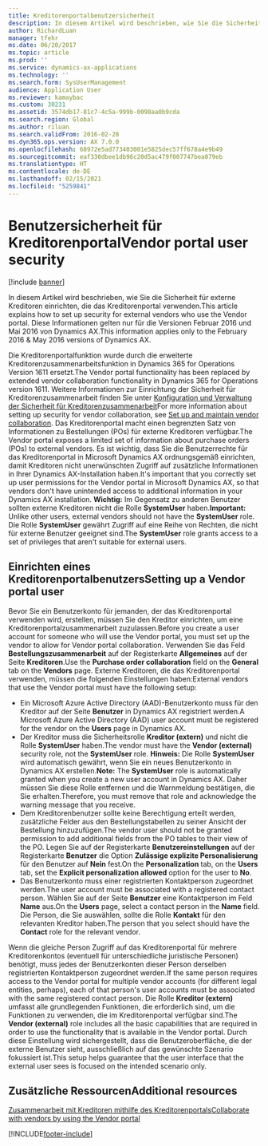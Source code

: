```yaml
---
title: Kreditorenportalbenutzersicherheit
description: In diesem Artikel wird beschrieben, wie Sie die Sicherheit für externe Kreditoren einrichten, die das Kreditorenportal verwenden. Diese Informationen gelten nur für die Versionen Februar 2016 und Mai 2016 von Dynamics AX.
author: RichardLuan
manager: tfehr
ms.date: 06/20/2017
ms.topic: article
ms.prod: ''
ms.service: dynamics-ax-applications
ms.technology: ''
ms.search.form: SysUserManagement
audience: Application User
ms.reviewer: kamaybac
ms.custom: 30231
ms.assetid: 3574db17-81c7-4c5a-999b-0098aa0b9cda
ms.search.region: Global
ms.author: riluan
ms.search.validFrom: 2016-02-28
ms.dyn365.ops.version: AX 7.0.0
ms.openlocfilehash: 68972e5ad773403001e5825dec57ff678a4e9b49
ms.sourcegitcommit: eaf330dbee1db96c20d5ac479f007747bea079eb
ms.translationtype: HT
ms.contentlocale: de-DE
ms.lasthandoff: 02/15/2021
ms.locfileid: "5259841"
---
```

# <a name="vendor-portal-user-security"></a><span data-ttu-id="f8357-104">Benutzersicherheit für Kreditorenportal</span><span class="sxs-lookup"><span data-stu-id="f8357-104">Vendor portal user security</span></span>

[!include [banner](../includes/banner.md)]

<span data-ttu-id="f8357-105">In diesem Artikel wird beschrieben, wie Sie die Sicherheit für externe Kreditoren einrichten, die das Kreditorenportal verwenden.</span><span class="sxs-lookup"><span data-stu-id="f8357-105">This article explains how to set up security for external vendors who use the Vendor portal.</span></span> <span data-ttu-id="f8357-106">Diese Informationen gelten nur für die Versionen Februar 2016 und Mai 2016 von Dynamics AX.</span><span class="sxs-lookup"><span data-stu-id="f8357-106">This information applies only to the February 2016 &amp; May 2016 versions of Dynamics AX.</span></span>

<span data-ttu-id="f8357-107">Die Kreditorenportalfunktion wurde durch die erweiterte Kreditorenzusammenarbeitsfunktion in Dynamics 365 for Operations Version 1611 ersetzt.</span><span class="sxs-lookup"><span data-stu-id="f8357-107">The Vendor portal functionality has been replaced by extended vendor collaboration functionality in Dynamics 365 for Operations version 1611.</span></span> <span data-ttu-id="f8357-108">Weitere Informationen zur Einrichtung der Sicherheit für Kreditorenzusammenarbeit finden Sie unter [Konfiguration und Verwaltung der Sicherheit für Kreditorenzusammenarbeit](set-up-maintain-vendor-collaboration.md)</span><span class="sxs-lookup"><span data-stu-id="f8357-108">For more information about setting up security for vendor collaboration, see [Set up and maintain vendor collaboration](set-up-maintain-vendor-collaboration.md).</span></span> <span data-ttu-id="f8357-109">Das Kreditorenportal macht einen begrenzten Satz von Informationen zu Bestellungen (POs) für externe Kreditoren verfügbar.</span><span class="sxs-lookup"><span data-stu-id="f8357-109">The Vendor portal exposes a limited set of information about purchase orders (POs) to external vendors.</span></span> <span data-ttu-id="f8357-110">Es ist wichtig, dass Sie die Benutzerrechte für das Kreditorenportal in Microsoft Dynamics AX ordnungsgemäß einrichten, damit Kreditoren nicht unerwünschten Zugriff auf zusätzliche Informationen in Ihrer Dynamics AX-Installation haben.</span><span class="sxs-lookup"><span data-stu-id="f8357-110">It's important that you correctly set up user permissions for the Vendor portal in Microsoft Dynamics AX, so that vendors don't have unintended access to additional information in your Dynamics AX installation.</span></span> <span data-ttu-id="f8357-111">**Wichtig:** Im Gegensatz zu anderen Benutzer sollten externe Kreditoren nicht die Rolle **SystemUser** haben.</span><span class="sxs-lookup"><span data-stu-id="f8357-111">**Important:** Unlike other users, external vendors should not have the **SystemUser** role.</span></span> <span data-ttu-id="f8357-112">Die Rolle **SystemUser** gewährt Zugriff auf eine Reihe von Rechten, die nicht für externe Benutzer geeignet sind.</span><span class="sxs-lookup"><span data-stu-id="f8357-112">The **SystemUser** role grants access to a set of privileges that aren't suitable for external users.</span></span>

## <a name="setting-up-a-vendor-portal-user"></a><span data-ttu-id="f8357-113">Einrichten eines Kreditorenportalbenutzers</span><span class="sxs-lookup"><span data-stu-id="f8357-113">Setting up a Vendor portal user</span></span>
<span data-ttu-id="f8357-114">Bevor Sie ein Benutzerkonto für jemanden, der das Kreditorenportal verwenden wird, erstellen, müssen Sie den Kreditor einrichten, um eine Kreditorenportalzusammenarbeit zuzulassen.</span><span class="sxs-lookup"><span data-stu-id="f8357-114">Before you create a user account for someone who will use the Vendor portal, you must set up the vendor to allow for Vendor portal collaboration.</span></span> <span data-ttu-id="f8357-115">Verwenden Sie das Feld **Bestellungszusammenarbeit** auf der Registerkarte **Allgemeines** auf der Seite **Kreditoren**.</span><span class="sxs-lookup"><span data-stu-id="f8357-115">Use the **Purchase order collaboration** field on the **General** tab on the **Vendors** page.</span></span> <span data-ttu-id="f8357-116">Externe Kreditoren, die das Kreditorenportal verwenden, müssen die folgenden Einstellungen haben:</span><span class="sxs-lookup"><span data-stu-id="f8357-116">External vendors that use the Vendor portal must have the following setup:</span></span>

-   <span data-ttu-id="f8357-117">Ein Microsoft Azure Active Directory (AAD)-Benutzerkonto muss für den Kreditor auf der Seite **Benutzer** in Dynamics AX registriert werden.</span><span class="sxs-lookup"><span data-stu-id="f8357-117">A Microsoft Azure Active Directory (AAD) user account must be registered for the vendor on the **Users** page in Dynamics AX.</span></span>
-   <span data-ttu-id="f8357-118">Der Kreditor muss die Sicherheitsrolle **Kreditor (extern)** und nicht die Rolle **SystemUser** haben.</span><span class="sxs-lookup"><span data-stu-id="f8357-118">The vendor must have the **Vendor (external)** security role, not the **SystemUser** role.</span></span> <span data-ttu-id="f8357-119">**Hinweis:** Die Rolle **SystemUser** wird automatisch gewährt, wenn Sie ein neues Benutzerkonto in Dynamics AX erstellen.</span><span class="sxs-lookup"><span data-stu-id="f8357-119">**Note:** The **SystemUser** role is automatically granted when you create a new user account in Dynamics AX.</span></span> <span data-ttu-id="f8357-120">Daher müssen Sie diese Rolle entfernen und die Warnmeldung bestätigen, die Sie erhalten.</span><span class="sxs-lookup"><span data-stu-id="f8357-120">Therefore, you must remove that role and acknowledge the warning message that you receive.</span></span>
-   <span data-ttu-id="f8357-121">Dem Kreditorenbenutzer sollte keine Berechtigung erteilt werden, zusätzliche Felder aus den Bestellungstabellen zu seiner Ansicht der Bestellung hinzuzufügen.</span><span class="sxs-lookup"><span data-stu-id="f8357-121">The vendor user should not be granted permission to add additional fields from the PO tables to their view of the PO.</span></span> <span data-ttu-id="f8357-122">Legen Sie auf der Registerkarte **Benutzereinstellungen** auf der Registerkarte **Benutzer** die Option **Zulässige explizite Personalisierung** für den Benutzer auf **Nein** fest.</span><span class="sxs-lookup"><span data-stu-id="f8357-122">On the **Personalization** tab, on the **Users** tab, set the **Explicit personalization allowed** option for the user to **No**.</span></span>
-   <span data-ttu-id="f8357-123">Das Benutzerkonto muss einer registrierten Kontaktperson zugeordnet werden.</span><span class="sxs-lookup"><span data-stu-id="f8357-123">The user account must be associated with a registered contact person.</span></span> <span data-ttu-id="f8357-124">Wählen Sie auf der Seite **Benutzer** eine Kontaktperson im Feld **Name** aus.</span><span class="sxs-lookup"><span data-stu-id="f8357-124">On the **Users** page, select a contact person in the **Name** field.</span></span> <span data-ttu-id="f8357-125">Die Person, die Sie auswählen, sollte die Rolle **Kontakt** für den relevanten Kreditor haben.</span><span class="sxs-lookup"><span data-stu-id="f8357-125">The person that you select should have the **Contact** role for the relevant vendor.</span></span>

<span data-ttu-id="f8357-126">Wenn die gleiche Person Zugriff auf das Kreditorenportal für mehrere Kreditorenkontos (eventuell für unterschiedliche juristische Personen) benötigt, muss jedes der Benutzerkonten dieser Person derselben registrierten Kontaktperson zugeordnet werden.</span><span class="sxs-lookup"><span data-stu-id="f8357-126">If the same person requires access to the Vendor portal for multiple vendor accounts (for different legal entities, perhaps), each of that person's user accounts must be associated with the same registered contact person.</span></span> <span data-ttu-id="f8357-127">Die Rolle **Kreditor (extern)** umfasst alle grundlegenden Funktionen, die erforderlich sind, um die Funktionen zu verwenden, die im Kreditorenportal verfügbar sind.</span><span class="sxs-lookup"><span data-stu-id="f8357-127">The **Vendor (external)** role includes all the basic capabilities that are required in order to use the functionality that is available in the Vendor portal.</span></span> <span data-ttu-id="f8357-128">Durch diese Einstellung wird sichergestellt, dass die Benutzeroberfläche, die der externe Benutzer sieht, ausschließlich auf das gewünschte Szenario fokussiert ist.</span><span class="sxs-lookup"><span data-stu-id="f8357-128">This setup helps guarantee that the user interface that the external user sees is focused on the intended scenario only.</span></span>

<a name="additional-resources"></a><span data-ttu-id="f8357-129">Zusätzliche Ressourcen</span><span class="sxs-lookup"><span data-stu-id="f8357-129">Additional resources</span></span>
--------

[<span data-ttu-id="f8357-130">Zusammenarbeit mit Kreditoren mithilfe des Kreditorenportals</span><span class="sxs-lookup"><span data-stu-id="f8357-130">Collaborate with vendors by using the Vendor portal</span></span>](collaborate-vendors-vendor-portal.md)





[!INCLUDE[footer-include](../../includes/footer-banner.md)]